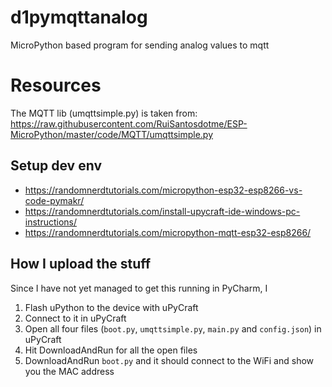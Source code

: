 # d1pymqttanalog
MicroPython based program for sending analog values to mqtt

# Resources
The MQTT lib (umqttsimple.py) is taken from: https://raw.githubusercontent.com/RuiSantosdotme/ESP-MicroPython/master/code/MQTT/umqttsimple.py

## Setup dev env
* https://randomnerdtutorials.com/micropython-esp32-esp8266-vs-code-pymakr/
* https://randomnerdtutorials.com/install-upycraft-ide-windows-pc-instructions/
* https://randomnerdtutorials.com/micropython-mqtt-esp32-esp8266/

## How I upload the stuff
Since I have not yet managed to get this running in PyCharm, I
1) Flash uPython to the device with uPyCraft
1) Connect to it in uPyCraft
1) Open all four files (`boot.py`, `umqttsimple.py`, `main.py` and `config.json`) in uPyCraft
1) Hit DownloadAndRun for all the open files
1) DownloadAndRun `boot.py` and it should connect to the WiFi and show you the MAC address
